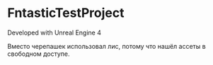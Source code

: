 # FntasticTestProject

Developed with Unreal Engine 4

Вместо черепашек использовал лис, потому что нашёл ассеты в свободном доступе.
